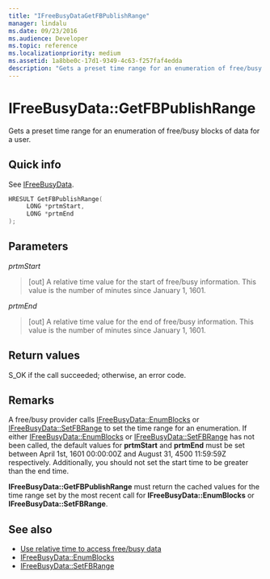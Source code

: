 ```yaml
---
title: "IFreeBusyDataGetFBPublishRange"
manager: lindalu
ms.date: 09/23/2016
ms.audience: Developer
ms.topic: reference
ms.localizationpriority: medium
ms.assetid: 1a8bbe0c-17d1-9349-4c63-f257faf4edda
description: "Gets a preset time range for an enumeration of free/busy blocks of data for a user."
---
```


# IFreeBusyData::GetFBPublishRange

Gets a preset time range for an enumeration of free/busy blocks of data for a user.
  
## Quick info

See [IFreeBusyData](ifreebusydata.md).
  
```cpp
HRESULT GetFBPublishRange( 
     LONG *prtmStart, 
     LONG *prtmEnd 
);

```

## Parameters

_prtmStart_
  
> [out] A relative time value for the start of free/busy information. This value is the number of minutes since January 1, 1601.
    
_prtmEnd_
  
> [out] A relative time value for the end of free/busy information. This value is the number of minutes since January 1, 1601.
    
## Return values

S_OK if the call succeeded; otherwise, an error code.
  
## Remarks

A free/busy provider calls [IFreeBusyData::EnumBlocks](ifreebusydata-enumblocks.md) or [IFreeBusyData::SetFBRange](ifreebusydata-setfbrange.md) to set the time range for an enumeration. If either [IFreeBusyData::EnumBlocks](ifreebusydata-enumblocks.md) or [IFreeBusyData::SetFBRange](ifreebusydata-setfbrange.md) has not been called, the default values for **prtmStart** and **prtmEnd** must be set between April 1st, 1601 00:00:00Z and August 31, 4500 11:59:59Z respectively. Additionally, you should not set the start time to be greater than the end time. 
  
**IFreeBusyData::GetFBPublishRange** must return the cached values for the time range set by the most recent call for **IFreeBusyData::EnumBlocks** or **IFreeBusyData::SetFBRange**. 
  
## See also

- [Use relative time to access free/busy data](how-to-use-relative-time-to-access-free-busy-data.md)
- [IFreeBusyData::EnumBlocks](ifreebusydata-enumblocks.md)
- [IFreeBusyData::SetFBRange](ifreebusydata-setfbrange.md)

